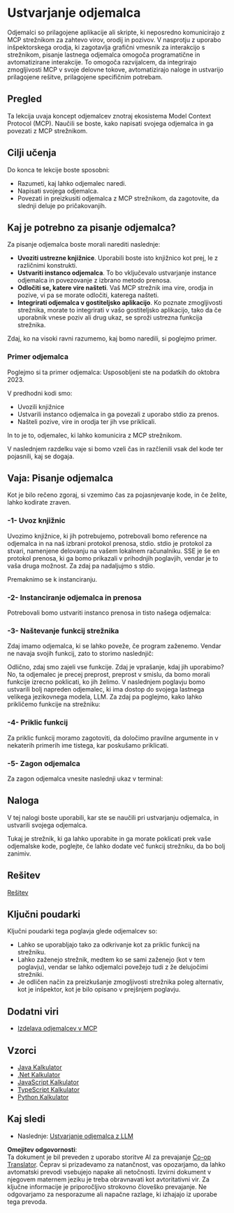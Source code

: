 <!--
CO_OP_TRANSLATOR_METADATA:
{
  "original_hash": "a9c3ca25df37dbb4c1518174fc415ce1",
  "translation_date": "2025-05-17T09:51:30+00:00",
  "source_file": "03-GettingStarted/02-client/README.md",
  "language_code": "sl"
}
-->
# Ustvarjanje odjemalca

Odjemalci so prilagojene aplikacije ali skripte, ki neposredno komunicirajo z MCP strežnikom za zahtevo virov, orodij in pozivov. V nasprotju z uporabo inšpektorskega orodja, ki zagotavlja grafični vmesnik za interakcijo s strežnikom, pisanje lastnega odjemalca omogoča programatične in avtomatizirane interakcije. To omogoča razvijalcem, da integrirajo zmogljivosti MCP v svoje delovne tokove, avtomatizirajo naloge in ustvarijo prilagojene rešitve, prilagojene specifičnim potrebam.

## Pregled

Ta lekcija uvaja koncept odjemalcev znotraj ekosistema Model Context Protocol (MCP). Naučili se boste, kako napisati svojega odjemalca in ga povezati z MCP strežnikom.

## Cilji učenja

Do konca te lekcije boste sposobni:

- Razumeti, kaj lahko odjemalec naredi.
- Napisati svojega odjemalca.
- Povezati in preizkusiti odjemalca z MCP strežnikom, da zagotovite, da slednji deluje po pričakovanjih.

## Kaj je potrebno za pisanje odjemalca?

Za pisanje odjemalca boste morali narediti naslednje:

- **Uvoziti ustrezne knjižnice**. Uporabili boste isto knjižnico kot prej, le z različnimi konstrukti.
- **Ustvariti instanco odjemalca**. To bo vključevalo ustvarjanje instance odjemalca in povezovanje z izbrano metodo prenosa.
- **Odločiti se, katere vire našteti**. Vaš MCP strežnik ima vire, orodja in pozive, vi pa se morate odločiti, katerega našteti.
- **Integrirati odjemalca v gostiteljsko aplikacijo**. Ko poznate zmogljivosti strežnika, morate to integrirati v vašo gostiteljsko aplikacijo, tako da če uporabnik vnese poziv ali drug ukaz, se sproži ustrezna funkcija strežnika.

Zdaj, ko na visoki ravni razumemo, kaj bomo naredili, si poglejmo primer.

### Primer odjemalca

Poglejmo si ta primer odjemalca:
Usposobljeni ste na podatkih do oktobra 2023.

V predhodni kodi smo:

- Uvozili knjižnice
- Ustvarili instanco odjemalca in ga povezali z uporabo stdio za prenos.
- Našteli pozive, vire in orodja ter jih vse priklicali.

In to je to, odjemalec, ki lahko komunicira z MCP strežnikom.

V naslednjem razdelku vaje si bomo vzeli čas in razčlenili vsak del kode ter pojasnili, kaj se dogaja.

## Vaja: Pisanje odjemalca

Kot je bilo rečeno zgoraj, si vzemimo čas za pojasnjevanje kode, in če želite, lahko kodirate zraven.

### -1- Uvoz knjižnic

Uvozimo knjižnice, ki jih potrebujemo, potrebovali bomo reference na odjemalca in na naš izbrani protokol prenosa, stdio. stdio je protokol za stvari, namenjene delovanju na vašem lokalnem računalniku. SSE je še en protokol prenosa, ki ga bomo prikazali v prihodnjih poglavjih, vendar je to vaša druga možnost. Za zdaj pa nadaljujmo s stdio.

Premaknimo se k instanciranju.

### -2- Instanciranje odjemalca in prenosa

Potrebovali bomo ustvariti instanco prenosa in tisto našega odjemalca:

### -3- Naštevanje funkcij strežnika

Zdaj imamo odjemalca, ki se lahko poveže, če program zaženemo. Vendar ne navaja svojih funkcij, zato to storimo naslednjič:

Odlično, zdaj smo zajeli vse funkcije. Zdaj je vprašanje, kdaj jih uporabimo? No, ta odjemalec je precej preprost, preprost v smislu, da bomo morali funkcije izrecno poklicati, ko jih želimo. V naslednjem poglavju bomo ustvarili bolj napreden odjemalec, ki ima dostop do svojega lastnega velikega jezikovnega modela, LLM. Za zdaj pa poglejmo, kako lahko prikličemo funkcije na strežniku:

### -4- Priklic funkcij

Za priklic funkcij moramo zagotoviti, da določimo pravilne argumente in v nekaterih primerih ime tistega, kar poskušamo priklicati.

### -5- Zagon odjemalca

Za zagon odjemalca vnesite naslednji ukaz v terminal:

## Naloga

V tej nalogi boste uporabili, kar ste se naučili pri ustvarjanju odjemalca, in ustvarili svojega odjemalca.

Tukaj je strežnik, ki ga lahko uporabite in ga morate poklicati prek vaše odjemalske kode, poglejte, če lahko dodate več funkcij strežniku, da bo bolj zanimiv.

## Rešitev

[Rešitev](./solution/README.md)

## Ključni poudarki

Ključni poudarki tega poglavja glede odjemalcev so:

- Lahko se uporabljajo tako za odkrivanje kot za priklic funkcij na strežniku.
- Lahko zaženejo strežnik, medtem ko se sami zaženejo (kot v tem poglavju), vendar se lahko odjemalci povežejo tudi z že delujočimi strežniki.
- Je odličen način za preizkušanje zmogljivosti strežnika poleg alternativ, kot je inšpektor, kot je bilo opisano v prejšnjem poglavju.

## Dodatni viri

- [Izdelava odjemalcev v MCP](https://modelcontextprotocol.io/quickstart/client)

## Vzorci

- [Java Kalkulator](../samples/java/calculator/README.md)
- [.Net Kalkulator](../../../../03-GettingStarted/samples/csharp)
- [JavaScript Kalkulator](../samples/javascript/README.md)
- [TypeScript Kalkulator](../samples/typescript/README.md)
- [Python Kalkulator](../../../../03-GettingStarted/samples/python)

## Kaj sledi

- Naslednje: [Ustvarjanje odjemalca z LLM](/03-GettingStarted/03-llm-client/README.md)

**Omejitev odgovornosti**:  
Ta dokument je bil preveden z uporabo storitve AI za prevajanje [Co-op Translator](https://github.com/Azure/co-op-translator). Čeprav si prizadevamo za natančnost, vas opozarjamo, da lahko avtomatski prevodi vsebujejo napake ali netočnosti. Izvirni dokument v njegovem maternem jeziku je treba obravnavati kot avtoritativni vir. Za ključne informacije je priporočljivo strokovno človeško prevajanje. Ne odgovarjamo za nesporazume ali napačne razlage, ki izhajajo iz uporabe tega prevoda.